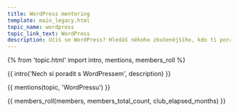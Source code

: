 ```yaml
---
title: WordPress mentoring
template: main_legacy.html
topic_name: wordpress
topic_link_text: WordPress
description: Učíš se WordPress? Hledáš někoho zkušenějšího, kdo ti poradí, když se zasekneš? Kdo ti ukáže správné postupy a nasměruje tě na kvalitní návody nebo kurzy?
---
```

{% from 'topic.html' import intro, mentions, members_roll %}

{{ intro('Nech si poradit s WordPressem', description) }}

{{ mentions(topic, 'WordPressu') }}

{{ members_roll(members, members_total_count, club_elapsed_months) }}
